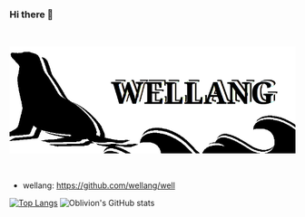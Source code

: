 ### Hi there 👋


<div align="center">
  <br />
  <p>
    <a href="https://github.com/wellang/wellang.git"><img src="https://github.com/wellang/well/blob/main/wellang.png" width="800" alt="wellang" /></a>
  </p>
  <br />
</div>

* wellang: https://github.com/wellang/well

[![Top Langs](https://github-readme-stats.vercel.app/api/top-langs/?username=TristanWellman&include_orgs=true&count_private=true&include_all_commits=true&show_icons=true&theme=transparent)](https://github.com/anuraghazra/github-readme-stats)
![Oblivion's GitHub stats](https://github-readme-stats-git-masterorgs-github-readme-stats-team.vercel.app/api?username=TristanWellman&include_orgs=true&count_private=true&include_all_commits=true&show_icons=true&theme=transparent)
